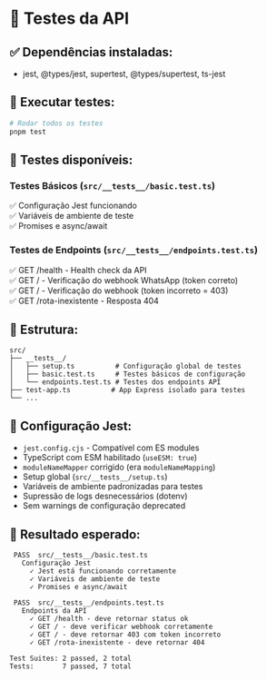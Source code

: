 # 🧪 Testes da API

## ✅ Dependências instaladas:
- jest, @types/jest, supertest, @types/supertest, ts-jest

## 🚀 Executar testes:

```bash
# Rodar todos os testes
pnpm test
```

## 🧪 Testes disponíveis:

### **Testes Básicos** (`src/__tests__/basic.test.ts`)
✅ Configuração Jest funcionando  
✅ Variáveis de ambiente de teste  
✅ Promises e async/await  

### **Testes de Endpoints** (`src/__tests__/endpoints.test.ts`)
✅ GET /health - Health check da API  
✅ GET / - Verificação do webhook WhatsApp (token correto)  
✅ GET / - Verificação do webhook (token incorreto = 403)  
✅ GET /rota-inexistente - Resposta 404  

## 📁 Estrutura:

```
src/
├── __tests__/
│   ├── setup.ts          # Configuração global de testes
│   ├── basic.test.ts     # Testes básicos de configuração
│   └── endpoints.test.ts # Testes dos endpoints API  
├── test-app.ts          # App Express isolado para testes
└── ...
```

## 🔧 Configuração Jest:

- `jest.config.cjs` - Compatível com ES modules
- TypeScript com ESM habilitado (`useESM: true`)
- `moduleNameMapper` corrigido (era `moduleNameMapping`)
- Setup global (`src/__tests__/setup.ts`)
- Variáveis de ambiente padronizadas para testes
- Supressão de logs desnecessários (dotenv)
- Sem warnings de configuração deprecated

## 🎯 Resultado esperado:

```
 PASS  src/__tests__/basic.test.ts
   Configuração Jest
     ✓ Jest está funcionando corretamente
     ✓ Variáveis de ambiente de teste
     ✓ Promises e async/await

 PASS  src/__tests__/endpoints.test.ts
   Endpoints da API
     ✓ GET /health - deve retornar status ok
     ✓ GET / - deve verificar webhook corretamente
     ✓ GET / - deve retornar 403 com token incorreto
     ✓ GET /rota-inexistente - deve retornar 404

Test Suites: 2 passed, 2 total
Tests:       7 passed, 7 total
```
